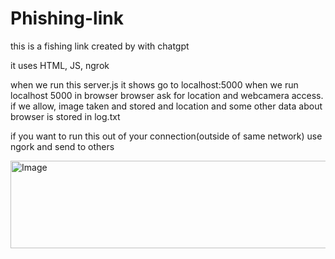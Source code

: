 # Phishing-link
this is a fishing link created by with chatgpt 

it uses HTML, JS, ngrok 

when we run this server.js it shows go to localhost:5000
when we run localhost 5000 in browser browser ask for location and webcamera access. if we allow, image taken and stored and location and some other data about browser is stored in log.txt

if you want to run this out of your connection(outside of same network) use ngork and send to others

<img width="1122" height="140" alt="Image" src="https://github.com/user-attachments/assets/5b53f5f0-a837-43e4-9de9-c635d419a92d" />
